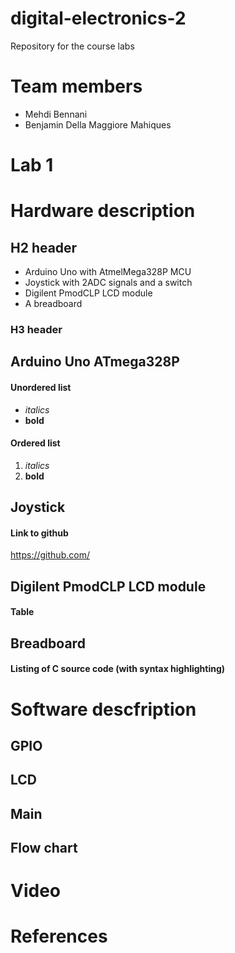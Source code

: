 # digital-electronics-2
Repository for the course labs
# Team members
- Mehdi Bennani
- Benjamin Della Maggiore Mahiques

# Lab 1
# Hardware description

## H2 header
- Arduino Uno with AtmelMega328P MCU
- Joystick with 2ADC signals and a switch
- Digilent PmodCLP LCD module
- A breadboard

### H3 header
## Arduino Uno ATmega328P

#### Unordered list
- *italics*
- **bold**

#### Ordered list
1. *italics*
2. **bold**
## Joystick

#### Link to github
https://github.com/
## Digilent PmodCLP LCD module

#### Table 
## Breadboard

#### Listing of C source code (with syntax highlighting)
# Software descfription

## GPIO

## LCD

## Main

## Flow chart

# Video

# References
